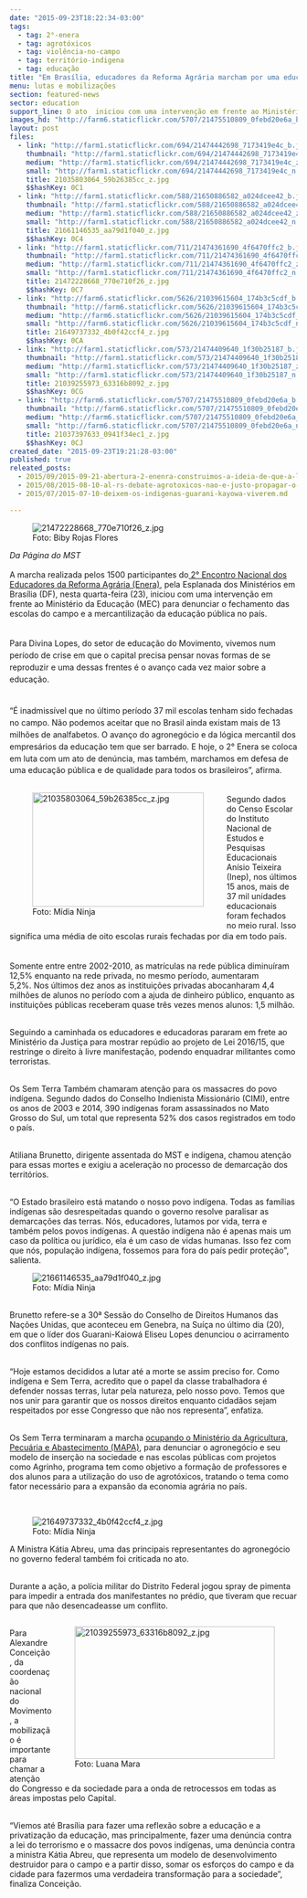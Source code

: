 ```yaml
---
date: "2015-09-23T18:22:34-03:00"
tags:
  - tag: 2°-enera
  - tag: agrotóxicos
  - tag: violência-no-campo
  - tag: território-indigena
  - tag: educação
title: "Em Brasília, educadores da Reforma Agrária marcham por uma educação pública e de qualidade"
menu: lutas e mobilizações
section: featured-news
sector: education
support_line: O ato  iniciou com uma intervenção em frente ao Ministério da Educação (MEC) para denunciar o fechamento das escolas do campo e a mercantilização da educação pública no país.
images_hd: "http://farm6.staticflickr.com/5707/21475510809_0febd20e6a_b.jpg"
layout: post
files:
  - link: "http://farm1.staticflickr.com/694/21474442698_7173419e4c_b.jpg"
    thumbnail: "http://farm1.staticflickr.com/694/21474442698_7173419e4c_t.jpg"
    medium: "http://farm1.staticflickr.com/694/21474442698_7173419e4c_z.jpg"
    small: "http://farm1.staticflickr.com/694/21474442698_7173419e4c_n.jpg"
    title: 21035803064_59b26385cc_z.jpg
    $$hashKey: 0C1
  - link: "http://farm1.staticflickr.com/588/21650886582_a024dcee42_b.jpg"
    thumbnail: "http://farm1.staticflickr.com/588/21650886582_a024dcee42_t.jpg"
    medium: "http://farm1.staticflickr.com/588/21650886582_a024dcee42_z.jpg"
    small: "http://farm1.staticflickr.com/588/21650886582_a024dcee42_n.jpg"
    title: 21661146535_aa79d1f040_z.jpg
    $$hashKey: 0C4
  - link: "http://farm1.staticflickr.com/711/21474361690_4f6470ffc2_b.jpg"
    thumbnail: "http://farm1.staticflickr.com/711/21474361690_4f6470ffc2_t.jpg"
    medium: "http://farm1.staticflickr.com/711/21474361690_4f6470ffc2_z.jpg"
    small: "http://farm1.staticflickr.com/711/21474361690_4f6470ffc2_n.jpg"
    title: 21472228668_770e710f26_z.jpg
    $$hashKey: 0C7
  - link: "http://farm6.staticflickr.com/5626/21039615604_174b3c5cdf_b.jpg"
    thumbnail: "http://farm6.staticflickr.com/5626/21039615604_174b3c5cdf_t.jpg"
    medium: "http://farm6.staticflickr.com/5626/21039615604_174b3c5cdf_z.jpg"
    small: "http://farm6.staticflickr.com/5626/21039615604_174b3c5cdf_n.jpg"
    title: 21649737332_4b0f42ccf4_z.jpg
    $$hashKey: 0CA
  - link: "http://farm1.staticflickr.com/573/21474409640_1f30b25187_b.jpg"
    thumbnail: "http://farm1.staticflickr.com/573/21474409640_1f30b25187_t.jpg"
    medium: "http://farm1.staticflickr.com/573/21474409640_1f30b25187_z.jpg"
    small: "http://farm1.staticflickr.com/573/21474409640_1f30b25187_n.jpg"
    title: 21039255973_63316b8092_z.jpg
    $$hashKey: 0CG
  - link: "http://farm6.staticflickr.com/5707/21475510809_0febd20e6a_b.jpg"
    thumbnail: "http://farm6.staticflickr.com/5707/21475510809_0febd20e6a_t.jpg"
    medium: "http://farm6.staticflickr.com/5707/21475510809_0febd20e6a_z.jpg"
    small: "http://farm6.staticflickr.com/5707/21475510809_0febd20e6a_n.jpg"
    title: 21037397633_0941f34ec1_z.jpg
    $$hashKey: 0CJ
created_date: "2015-09-23T19:21:28-03:00"
published: true
releated_posts:
  - 2015/09/2015-09-21-abertura-2-enenra-construimos-a-ideia-de-que-a-libertacao-depende-do-povo-controlar-em-primeiro-lugar-o-conhecimento.md
  - 2015/08/2015-08-10-al-rs-debate-agrotoxicos-nao-e-justo-propagar-o-cancer-em-nome-do-lucro-de-meia-duzia.md
  - 2015/07/2015-07-10-deixem-os-indigenas-guarani-kayowa-viverem.md

---
```

<figure class="image"><img alt="21472228668_770e710f26_z.jpg" src="http://farm1.staticflickr.com/711/21474361690_4f6470ffc2_b.jpg" />
<figcaption>Foto: Biby Rojas Flores</figcaption>
</figure>

<p><em>Da P&aacute;gina do MST&nbsp;</em><br />
<br />
A marcha realizada pelos 1500 participantes do<a href="http://www.mst.org.br/2015/08/17/mais-de-1-200-participantes-debatem-a-educacao-publica-brasileira.html"> 2&deg; Encontro Nacional dos Educadores da Reforma Agr&aacute;ria (Enera)</a>, pela Esplanada dos Minist&eacute;rios em Bras&iacute;lia (DF), nesta&nbsp;quarta-feira (23), iniciou com uma interven&ccedil;&atilde;o em frente ao Minist&eacute;rio da Educa&ccedil;&atilde;o (MEC)&nbsp;para denunciar o fechamento das escolas do campo e a mercantiliza&ccedil;&atilde;o da educa&ccedil;&atilde;o p&uacute;blica no pa&iacute;s.</p>

<p style="line-height: 20.7999992370605px;"><br />
Para Divina Lopes, do setor de educa&ccedil;&atilde;o do Movimento, vivemos num per&iacute;odo de crise em que o capital precisa pensar novas formas de se reproduzir e uma dessas frentes &eacute; o avan&ccedil;o cada vez maior sobre a educa&ccedil;&atilde;o.</p>

<p style="line-height: 20.7999992370605px;"><br />
&ldquo;&Eacute; inadmiss&iacute;vel que no &uacute;ltimo per&iacute;odo 37 mil escolas tenham sido fechadas no campo. N&atilde;o podemos aceitar que no Brasil ainda existam mais de 13 milh&otilde;es de analfabetos. O avan&ccedil;o do agroneg&oacute;cio e da l&oacute;gica mercantil dos empres&aacute;rios da educa&ccedil;&atilde;o tem que ser barrado. E hoje, o 2&deg; Enera se coloca em luta com um ato de den&uacute;ncia, mas tamb&eacute;m, marchamos em defesa de uma educa&ccedil;&atilde;o p&uacute;blica e de qualidade para todos os brasileiros&rdquo;, afirma.</p>

<figure class="image" style="float:left"><img alt="21035803064_59b26385cc_z.jpg" height="200" src="http://farm1.staticflickr.com/694/21474442698_7173419e4c_b.jpg" width="300" />
<figcaption>Foto: M&iacute;dia Ninja</figcaption>
</figure>

<p><br />
Segundo dados do Censo Escolar do Instituto Nacional de Estudos e Pesquisas Educacionais An&iacute;sio Teixeira (Inep), nos &uacute;ltimos 15 anos, mais de 37 mil unidades educacionais foram fechados no meio rural. Isso significa uma m&eacute;dia de oito escolas rurais fechadas por dia em todo pa&iacute;s.<span style="line-height: 1.6;">&nbsp;</span></p>

<p><br />
Somente entre entre 2002-2010, as matr&iacute;culas na rede p&uacute;blica diminu&iacute;ram 12,5% enquanto na rede privada, no mesmo per&iacute;odo, aumentaram 5,2%.&nbsp;Nos &uacute;ltimos dez anos as institui&ccedil;&otilde;es privadas abocanharam 4,4 milh&otilde;es de alunos no per&iacute;odo com a ajuda de dinheiro p&uacute;blico, enquanto as institui&ccedil;&otilde;es p&uacute;blicas receberam quase tr&ecirc;s vezes menos alunos: 1,5 milh&atilde;o.</p>

<p><br />
Seguindo a caminhada os educadores e educadoras pararam em frete ao Minist&eacute;rio da Justi&ccedil;a para mostrar rep&uacute;dio ao projeto de Lei 2016/15, que restringe o direito &agrave; livre manifesta&ccedil;&atilde;o, podendo enquadrar militantes como terroristas.</p>

<p><br />
Os Sem Terra Tamb&eacute;m chamaram aten&ccedil;&atilde;o para os massacres do povo ind&iacute;gena. Segundo dados do Conselho Indienista Mission&aacute;rio (CIMI), entre os anos de 2003 e 2014, 390 ind&iacute;genas foram assassinados no Mato Grosso do Sul, um total que representa 52% dos casos registrados em todo o pa&iacute;s.</p>

<p><br />
Atiliana Brunetto, dirigente assentada do MST e ind&iacute;gena, chamou aten&ccedil;&atilde;o para essas mortes e exigiu a acelera&ccedil;&atilde;o no processo de demarca&ccedil;&atilde;o dos territ&oacute;rios.</p>

<p><br />
&ldquo;O Estado brasileiro est&aacute; matando o nosso povo ind&iacute;gena. Todas as fam&iacute;lias ind&iacute;genas s&atilde;o desrespeitadas quando o governo resolve paralisar as demarca&ccedil;&otilde;es das terras. N&oacute;s, educadores, lutamos por vida, terra e tamb&eacute;m pelos povos ind&iacute;genas. A quest&atilde;o ind&iacute;gena n&atilde;o &eacute; apenas mais um caso da pol&iacute;tica ou jur&iacute;dico, ela &eacute; um caso de vidas humanas. Isso fez com que n&oacute;s, popula&ccedil;&atilde;o ind&iacute;gena, fossemos para fora do pa&iacute;s pedir prote&ccedil;&atilde;o&quot;, salienta.</p>

<figure class="image"><img alt="21661146535_aa79d1f040_z.jpg" src="http://farm1.staticflickr.com/588/21650886582_a024dcee42_b.jpg" />
<figcaption>Foto: M&iacute;dia Ninja</figcaption>
</figure>

<p><br />
Brunetto refere-se a 30&ordf; Sess&atilde;o do Conselho de Direitos Humanos das Na&ccedil;&otilde;es Unidas, que aconteceu em Genebra, na Su&iacute;&ccedil;a no &uacute;ltimo dia (20), em que o l&iacute;der dos Guarani-Kaiow&aacute; Eliseu Lopes denunciou o acirramento dos conflitos ind&iacute;genas no pa&iacute;s.&nbsp;</p>

<p><br />
&ldquo;Hoje estamos decididos a lutar at&eacute; a morte se assim preciso for. Como ind&iacute;gena e Sem Terra, acredito que o papel da classe trabalhadora &eacute; defender nossas terras, lutar pela natureza, pelo nosso povo. Temos que nos unir para garantir que os nossos direitos enquanto cidad&atilde;os sejam respeitados por esse Congresso que n&atilde;o nos representa&rdquo;, enfatiza.&nbsp;</p>

<p><br />
Os Sem Terra terminaram a marcha <a href="http://www.mst.org.br/2015/09/23/apos-marcha-educadores-ocupam-ministerio-da-agricultura-em-brasilia.html">ocupando o Minist&eacute;rio da Agricultura, Pecu&aacute;ria e Abastecimento (MAPA)</a>, para denunciar o agroneg&oacute;cio e seu modelo de inser&ccedil;&atilde;o na sociedade e nas escolas p&uacute;blicas com projetos como Agrinho, programa tem como objetivo a forma&ccedil;&atilde;o de professores e dos alunos para a utiliza&ccedil;&atilde;o do uso de agrot&oacute;xicos, tratando o tema como fator necess&aacute;rio para a expans&atilde;o da economia agr&aacute;ria no pa&iacute;s.</p>

<p>&nbsp;</p>

<figure class="image"><img alt="21649737332_4b0f42ccf4_z.jpg" src="http://farm6.staticflickr.com/5626/21039615604_174b3c5cdf_b.jpg" />
<figcaption>Foto: M&iacute;dia Ninja</figcaption>
</figure>

<p>A Ministra K&aacute;tia Abreu, uma das principais representantes do agroneg&oacute;cio no governo federal tamb&eacute;m foi criticada no ato.</p>

<p><br />
Durante a a&ccedil;&atilde;o, a pol&iacute;cia militar do Distrito Federal jogou spray de pimenta para impedir a entrada dos manifestantes no pr&eacute;dio, que tiveram que recuar para que n&atilde;o desencadeasse um conflito.&nbsp;</p>

<figure class="image" style="float:right"><img alt="21039255973_63316b8092_z.jpg" height="232" src="http://farm1.staticflickr.com/573/21474409640_1f30b25187_b.jpg" width="350" />
<figcaption>Foto: Luana Mara</figcaption>
</figure>

<p><br />
Para Alexandre Concei&ccedil;&atilde;o, da coordena&ccedil;&atilde;o nacional do Movimento, a mobiliza&ccedil;&atilde;o &eacute; importante para chamar a aten&ccedil;&atilde;o do Congresso e da sociedade para a onda de retrocessos em todas as &aacute;reas impostas pelo Capital.</p>

<p><br />
&ldquo;Viemos at&eacute; Bras&iacute;lia para fazer uma reflex&atilde;o sobre a educa&ccedil;&atilde;o e a privatiza&ccedil;&atilde;o da educa&ccedil;&atilde;o, mas principalmente, fazer uma den&uacute;ncia contra a lei do terrorismo e o massacre dos povos ind&iacute;genas, uma den&uacute;ncia contra a ministra K&aacute;tia Abreu, que representa um modelo de desenvolvimento destruidor para o campo e a partir disso, somar os esfor&ccedil;os do campo e da cidade para fazermos uma verdadeira transforma&ccedil;&atilde;o para a sociedade&rdquo;, finaliza Concei&ccedil;&atilde;o.&nbsp;</p>
